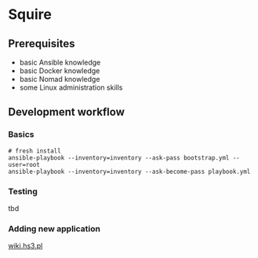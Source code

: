 # Squire

## Prerequisites

- basic Ansible knowledge
- basic Docker knowledge
- basic Nomad knowledge
- some Linux administration skills

## Development workflow

### Basics

```
# fresh install
ansible-playbook --inventory=inventory --ask-pass bootstrap.yml --user=root
ansible-playbook --inventory=inventory --ask-become-pass playbook.yml
```

### Testing

tbd

### Adding new application

[wiki.hs3.pl](https://wiki.hs3.pl/projekty/serwer_na_laptopie#konwencja_stawiania_rzeczy)
